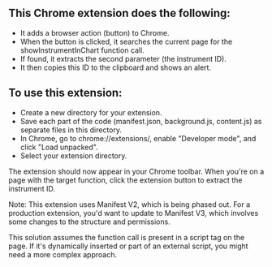 ## This Chrome extension does the following:

* It adds a browser action (button) to Chrome.
* When the button is clicked, it searches the current page for the showInstrumentInChart function call.
* If found, it extracts the second parameter (the instrument ID).
* It then copies this ID to the clipboard and shows an alert.

## To use this extension:

* Create a new directory for your extension.
* Save each part of the code (manifest.json, background.js, content.js) as separate files in this directory.
* In Chrome, go to chrome://extensions/, enable "Developer mode", and click "Load unpacked".
* Select your extension directory.

The extension should now appear in your Chrome toolbar. When you're on a page with the target function, click the extension button to extract the instrument ID.

Note: This extension uses Manifest V2, which is being phased out. For a production extension, you'd want to update to Manifest V3, which involves some changes to the structure and permissions.

This solution assumes the function call is present in a script tag on the page. If it's dynamically inserted or part of an external script, you might need a more complex approach.